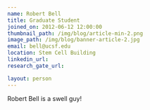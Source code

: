 ```yaml
---
name: Robert Bell
title: Graduate Student
joined_on: 2012-06-12 12:00:00
thumbnail_path: /img/blog/article-min-2.png
image_path: /img/blog/banner-article-2.jpg
email: bell@ucsf.edu
location: Stem Cell Building
linkedin_url:
research_gate_url:

layout: person
---
```

Robert Bell is a swell guy!
